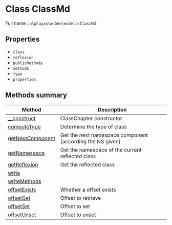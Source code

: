 
# **Class** ClassMd

Full name : `alphayax\mdGen\models\ClassMd`

## Properties

- `class`
- `reflexion`
- `publicMethods`
- `methods`
- `type`
- `properties`

## Methods summary

| Method | Description |
|---|---|
| [__construct](__construct.md) | ClassChapter constructor. |
| [computeType](computeType.md) | Determine the type of class |
| [getNextComponent](getNextComponent.md) | Get the next namespace component (according the NS given) |
| [getNamespace](getNamespace.md) | Get the namespace of the current reflected class |
| [getReflexion](getReflexion.md) | Get the reflected class |
| [write](write.md) |  |
| [writeMethods](writeMethods.md) |  |
| [offsetExists](offsetExists.md) | Whether a offset exists |
| [offsetGet](offsetGet.md) | Offset to retrieve |
| [offsetSet](offsetSet.md) | Offset to set |
| [offsetUnset](offsetUnset.md) | Offset to unset |
